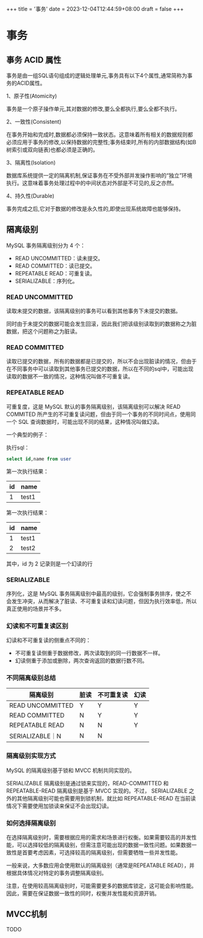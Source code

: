 +++
title = '事务'
date = 2023-12-04T12:44:59+08:00
draft = false
+++

# 事务

## 事务 ACID 属性

事务是由一组SQL语句组成的逻辑处理单元,事务具有以下4个属性,通常简称为事务的ACID属性。

 1、原子性(Atomicity)
 
事务是一个原子操作单元,其对数据的修改,要么全都执行,要么全都不执行。

2、一致性(Consistent)

在事务开始和完成时,数据都必须保持一致状态。这意味着所有相关的数据规则都必须应用于事务的修改,以保持数据的完整性;事务结束时,所有的内部数据结构(如B树索引或双向链表)也都必须是正确的。

3、隔离性(Isolation)

数据库系统提供一定的隔离机制,保证事务在不受外部并发操作影响的“独立”环境执行。这意味着事务处理过程中的中间状态对外部是不可见的,反之亦然。

4、持久性(Durable)

事务完成之后,它对于数据的修改是永久性的,即使出现系统故障也能够保持。

## 隔离级别

MySQL 事务隔离级别分为 4 个：
- READ UNCOMMITTED：读未提交。
- READ COMMITTED：读已提交。
- REPEATABLE READ：可重复读。
- SERIALIZABLE：序列化。

### READ UNCOMMITTED

读取未提交的数据，该隔离级别的事务可以看到其他事务下未提交的数据。

同时由于未提交的数据可能会发生回滚，因此我们把该级别读取到的数据称之为脏数据，把这个问题称之为脏读。

### READ COMMITTED

读取已提交的数据，所有的数据都是已提交的，所以不会出现脏读的情况，但由于在不同事务中可以读取到其他事务已提交的数据，所以在不同的sql中，可能出现读取的数据不一致的情况，这种情况叫做不可重复读。

### REPEATABLE READ

可重复度，这是 MySQL 默认的事务隔离级别，该隔离级别可以解决 READ COMMITED 所产生的不可重复读问题，但由于同一个事务的不同时间点，使用同一个 SQL 查询数据时，可能出现不同的结果，这种情况叫做幻读。

一个典型的例子：

执行sql：

```sql
select id,name from user
```

第一次执行结果：

id|name
---|---
1|test1


第一次执行结果：

id|name
---|---
1|test1
2|test2

其中，id 为 2 记录则是一个幻读的行

### SERIALIZABLE

序列化，这是 MySQL 事务隔离级别中最高的级别，它会强制事务排序，使之不会发生冲突，从而解决了脏读、不可重复读和幻读问题，但因为执行效率低，所以真正使用的场景并不多。


### 幻读和不可重复读区别

幻读和不可重复读的侧重点不同的：
- 不可重复读侧重于数据修改，两次读取到的同一行数据不一样。
- 幻读侧重于添加或删除，两次查询返回的数据行数不同。

### 不同隔离级别总结

隔离级别|脏读|不可重复读|幻读
---|---|---|---
READ UNCOMMITTED|Y|Y|Y
READ COMMITTED|N|Y|Y
REPEATABLE READ|N|N|Y
SERIALIZABLE｜N|N|N

### 隔离级别实现方式

MySQL 的隔离级别基于锁和 MVCC 机制共同实现的。

SERIALIZABLE 隔离级别是通过锁来实现的，READ-COMMITTED 和 REPEATABLE-READ 隔离级别是基于 MVCC 实现的。不过， SERIALIZABLE 之外的其他隔离级别可能也需要用到锁机制，就比如 REPEATABLE-READ 在当前读情况下需要使用加锁读来保证不会出现幻读。

### 如何选择隔离级别

在选择隔离级别时，需要根据应用的需求和场景进行权衡。如果需要较高的并发性能，可以选择较低的隔离级别，但需注意可能出现的数据一致性问题。如果数据一致性是首要考虑因素，可选择较高的隔离级别，但需要牺牲一些并发性能。

一般来说，大多数应用会使用默认的隔离级别（通常是REPEATABLE READ），并根据具体情况对特定的事务调整隔离级别。

注意，在使用较高隔离级别时，可能需要更多的数据库锁定，这可能会影响性能。因此，需要在保证数据一致性的同时，权衡并发性能和资源开销。

## MVCC机制

TODO